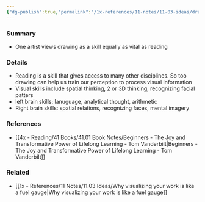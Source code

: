 ```yaml
---
{"dg-publish":true,"permalink":"/1x-references/11-notes/11-03-ideas/drawing-a-vital-skill-like-reading/","title":"Drawing a vital skill like reading","dgShowBacklinks":false}
---
```



### Summary
- One artist views drawing as a skill equally as vital as reading

### Details
- Reading is a skill that gives access to many other disciplines. So too drawing can help us train our perception to process visual information
- Visual skills include spatial thinking, 2 or 3D thinking, recognizing facial patters
- left brain skills: lanuguage, analytical thought, arithmetic
- Right brain skills: spatial relations, recognizing faces, mental imagery

### References
- [[4x - Reading/41 Books/41.01 Book Notes/Beginners - The Joy and Transformative Power of Lifelong Learning - Tom Vanderbilt\|Beginners - The Joy and Transformative Power of Lifelong Learning - Tom Vanderbilt]]

### Related
- [[1x - References/11 Notes/11.03 Ideas/Why visualizing your work is like a fuel gauge\|Why visualizing your work is like a fuel gauge]]